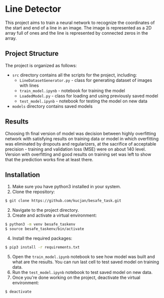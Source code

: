 # Line Detector

This project aims to train a neural network to recognize the coordinates of the start and end of a line in an image. The image is represented as a 2D array full of ones and the line is represented by connected zeros in the array.

## Project Structure

The project is organized as follows:

- `src` directory contains all the scripts for the project, including:
  - `LineDatasetGenerator.py` - class for generating dataset of images with lines
  - `train_model.ipynb` - notebook for training the model
  - `LoadedModel.py` - class for loading and using previously saved model
  - `test_model.ipynb` - notebook for testing the model on new data
- `models` directory contains saved models

## Results

Choosing th final version of model was decision between highly overfitting network with satisfying results on training data or model in which overfitting was eliminated by dropouts and regularizers, at the sacrifice of acceptable precision - training and validation loss (MSE) were on about 140 level. Version with overfitting and good results on training set was left to show that the prediction works fine at least there.

## Installation

1. Make sure you have python3 installed in your system. 
2. Clone the repository:
```bash
$ git clone https://github.com/kucjan/besafe_task.git
```
2. Navigate to the project directory.
3. Create and activate a virtual environment:
```bash
$ python3 -m venv besafe_taskenv
$ source besafe_taskenv/bin/activate
```
4. Install the required packages:
```bash
$ pip3 install -r requirements.txt
```
5. Open the `train_model.ipynb` notebook to see how model was built and what are the results.
  You can run last cell to test saved model on training data.
6. Run the `test_model.ipynb` notebook to test saved model on new data.
7. Once you're done working on the project, deactivate the virtual environment:
```bash
$ deactivate
```